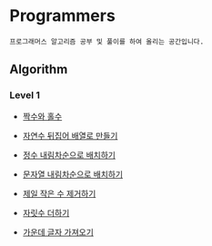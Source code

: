 # Programmers

```
프로그래머스 알고리즘 공부 및 풀이를 하여 올리는 공간입니다.
```



## Algorithm

### Level 1

- [짝수와 홀수](https://github.com/sejong77/Programmers/blob/master/Algorithm/Level1/evenodd.js)
- [자연수 뒤집어 배열로 만들기](https://github.com/sejong77/Programmers/blob/master/Algorithm/Level1/reverse-array.js)
- [정수 내림차순으로 배치하기](https://github.com/sejong77/Programmers/blob/master/Algorithm/Level1/reverse-integer.js)
- [문자열 내림차순으로 배치하기](https://github.com/sejong77/Programmers/blob/master/Algorithm/Level1/reverse-string.js)

- [제일 작은 수 제거하기](https://github.com/sejong77/Programmers/blob/master/Algorithm/Level1/min-remove.js)

- [자릿수 더하기](https://github.com/sejong77/Programmers/blob/master/Algorithm/Level1/digit-sum.js)

- [가운데 글자 가져오기](https://github.com/sejong77/Programmers/blob/master/Algorithm/Level1/center-string.js)

